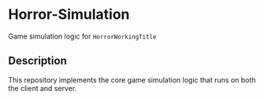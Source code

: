 # Horror-Simulation

Game simulation logic for `HorrorWorkingTitle`

## Description

This repository implements the core game simulation logic that runs on both
the client and server.
